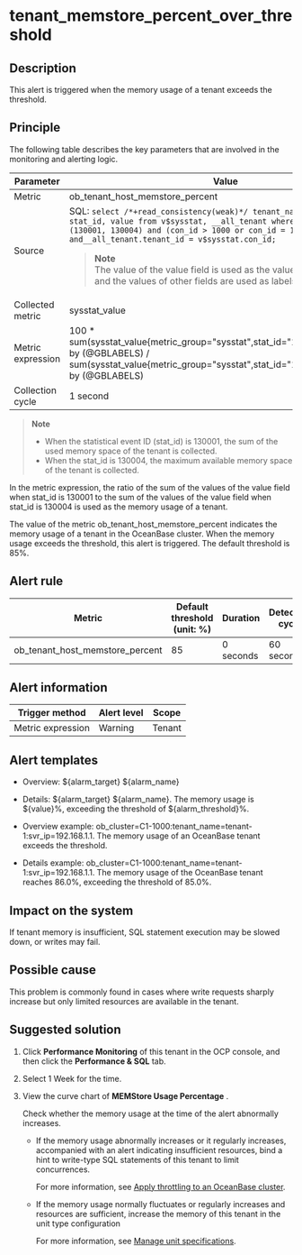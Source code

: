 tenant_memstore_percent_over_threshold
===========================================================

**Description**
------------------------------------

This alert is triggered when the memory usage of a tenant exceeds the threshold.

Principle
------------------------------

The following table describes the key parameters that are involved in the monitoring and alerting logic.

|     Parameter     |                                                                                                                                                                                                                 Value                                                                                                                                                                                                                  |
|-------------------|----------------------------------------------------------------------------------------------------------------------------------------------------------------------------------------------------------------------------------------------------------------------------------------------------------------------------------------------------------------------------------------------------------------------------------------|
| Metric            | ob_tenant_host_memstore_percent                                                                                                                                                                                                                                                                                                                                                                                                        |
| Source            | SQL: ```select /*+read_consistency(weak)*/ tenant_name, tenant_id, stat_id, value from v$sysstat, __all_tenant where stat_id IN (130001, 130004) and (con_id > 1000 or con_id = 1) and__all_tenant.tenant_id = v$sysstat.con_id;``` <blockquote> **Note**<br>  The value of the value field is used as the value of sysstat_value, and the values of other fields are used as labels. </blockquote>|
| Collected metric  | sysstat_value                                                                                                                                                                                                                                                                                                                                                                                                                          |
| Metric expression | 100 \* sum(sysstat_value{metric_group="sysstat",stat_id="130001",@LABELS}) by (@GBLABELS) / sum(sysstat_value{metric_group="sysstat",stat_id="130004",@LABELS}) by (@GBLABELS)                                                                                                                                                                                                                                                         |
| Collection cycle  | 1 second                                                                                                                                                                                                                                                                                                                                                                                                                               |

> **Note**
>
> * When the statistical event ID (stat_id) is 130001, the sum of the used memory space of the tenant is collected.
> * When the stat_id is 130004, the maximum available memory space of the tenant is collected.

In the metric expression, the ratio of the sum of the values of the value field when stat_id is 130001 to the sum of the values of the value field when stat_id is 130004 is used as the memory usage of a tenant.

The value of the metric ob_tenant_host_memstore_percent indicates the memory usage of a tenant in the OceanBase cluster. When the memory usage exceeds the threshold, this alert is triggered. The default threshold is 85%.

**Alert rule**
-----------------------------------

|             Metric              | Default threshold (unit: %) | Duration  | Detection cycle | Time before clearance |
|---------------------------------|-----------------------------|-----------|-----------------|-----------------------|
| ob_tenant_host_memstore_percent | 85                          | 0 seconds | 60 seconds      | 5 minutes             |

**Alert information**
------------------------------------------

|  Trigger method   | Alert level | Scope  |
|-------------------|-------------|--------|
| Metric expression | Warning     | Tenant |

**Alert templates**
----------------------------------------

* Overview: ${alarm_target} ${alarm_name}

* Details: ${alarm_target} ${alarm_name}. The memory usage is ${value}%, exceeding the threshold of ${alarm_threshold}%.

* Overview example: ob_cluster=C1-1000:tenant_name=tenant-1:svr_ip=192.168.1.1. The memory usage of an OceanBase tenant exceeds the threshold.

* Details example: ob_cluster=C1-1000:tenant_name=tenant-1:svr_ip=192.168.1.1. The memory usage of the OceanBase tenant reaches 86.0%, exceeding the threshold of 85.0%.

**Impact on the system**
---------------------------------------------

If tenant memory is insufficient, SQL statement execution may be slowed down, or writes may fail.

**Possible cause**
---------------------------------------

This problem is commonly found in cases where write requests sharply increase but only limited resources are available in the tenant.

**Suggested solution**
-------------------------------------------

1. Click **Performance Monitoring** of this tenant in the OCP console, and then click the **Performance \& SQL** tab.

2. Select 1 Week for the time.

3. View the curve chart of **MEMStore Usage Percentage** .

   Check whether the memory usage at the time of the alert abnormally increases.

   * If the memory usage abnormally increases or it regularly increases, accompanied with an alert indicating insufficient resources, bind a hint to write-type SQL statements of this tenant to limit concurrences.

     For more information, see [Apply throttling to an OceanBase cluster](../5.appendix/5.limit-the-inbound-traffic-of-the-oceanbase-cluster.md).

   * If the memory usage normally fluctuates or regularly increases and resources are sufficient, increase the memory of this tenant in the unit type configuration

     For more information, see [Manage unit specifications](../../4.user-guide-2/5.tenant-functions/2.manage-basic-tenant-operations/2.unit-specification-management.md).
